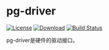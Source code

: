 # pg-driver

[![License](https://img.shields.io/badge/License-Apache%202.0-brightgreen.svg)](https://github.com/JiongBull/pg-driver/blob/master/LICENSE.md)
[![Download](https://jitpack.io/v/JiongBull/pg-driver.svg)](https://jitpack.io/#JiongBull/pg-driver)
[![Build Status](https://travis-ci.org/JiongBull/pg-driver.svg?branch=master)](https://travis-ci.org/JiongBull/pg-driver)

pg-driver是硬件的驱动接口。

